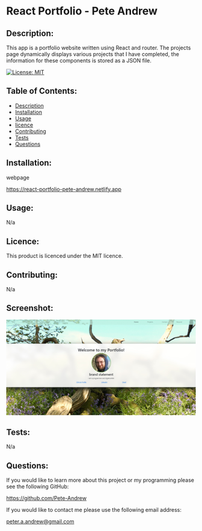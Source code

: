 # React Portfolio - Pete Andrew

## Description:

This app is a portfolio website written using React and router. The projects page dynamically displays various projects that I have completed, the information for these components is stored as a JSON file.

[![License: MIT](https://img.shields.io/badge/License-MIT-yellow.svg)](https://opensource.org/licenses/MIT)

## Table of Contents:

- [Description](#description)
- [Installation](#installation)
- [Usage](#usage)
- [licence](#licence)
- [Contributing](#contributing)
- [Tests](#tests)
- [Questions](#questions)

## Installation:

webpage

https://react-portfolio-pete-andrew.netlify.app

## Usage:

N/a

## Licence:

This product is licenced under the MIT licence.

## Contributing:

N/a

## Screenshot: 

![react portfolio screenshot](react-portfolio-screenshot.jpg)

## Tests:

N/a

## Questions:

If you would like to learn more about this project or my programming please see the following GitHub:

https://github.com/Pete-Andrew

If you would like to contact me please use the following email address:

peter.a.andrew@gmail.com
